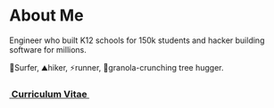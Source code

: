 # About Me
Engineer who built K12 schools for 150k students and hacker building software for millions.

🌊Surfer, ⛰hiker, ⚡runner, 🌴granola-crunching tree hugger.


### <a href="https://docs.google.com/document/d/1lXcI_M8pWUToUs8XuOyZHeILpFZ268w1XqBtXyD9zE0/edit?usp=sharing" target="_blank">&nbsp;Curriculum Vitae&nbsp;</a>